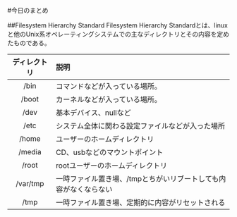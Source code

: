 #今日のまとめ

##Filesystem Hierarchy Standard
Filesystem Hierarchy Standardとは、linuxと他のUnix系オペレーティングシステムでの主なディレクトリとその内容を定めたものである。

| ディレクトリ |      説明     |
|:------------:|:--------------|
| /bin         | コマンドなどが入っている場所。|
| /boot        | カーネルなどが入っている場所。|
| /dev         | 基本デバイス、nullなど|
| /etc         | システム全体に関わる設定ファイルなどが入った場所|
| /home        | ユーザーのホームディレクトリ|
| /media       | CD、usbなどのマウントポイント|
| /root        | rootユーザーのホームディレクトリ|
| /var/tmp     | 一時ファイル置き場、/tmpとちがいリブートしても内容がなくならない|
| /tmp         | 一時ファイル置き場、定期的に内容がリセットされる|


